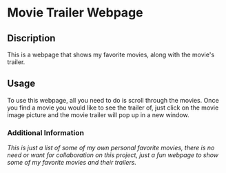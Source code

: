 # **Movie Trailer Webpage** #

## **Discription** ##
This is a webpage that shows my favorite movies, along with the movie's trailer.

## **Usage** ##
To use this webpage, all you need to do is scroll through the movies. Once you find a movie you would like to see the trailer of, just click on the movie image picture and the movie trailer will pop up in a new window.

### **Additional Information** ###
_This is just a list of some of my own personal favorite movies, there is no need or want for collaboration on this project, just a fun webpage to show some of my favorite movies and their trailers._


